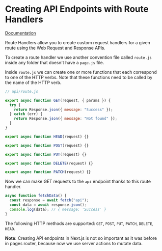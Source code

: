 # Creating API Endpoints with Route Handlers

[Documentation](https://nextjs.org/docs/app/api-reference/file-conventions/route)

Route Handlers allow you to create custom request handlers for a given route using the Web Request and Response APIs.

To create a route handler we use another convention file called `route.js` inside any folder that doesn't have a `page.js` file.

Inside `route.js` we can create one or more functions that each correspond to one of the HTTP verbs. Note that these functions need to be called by the name of the HTTP verb.

```js
// api/route.js

export async function GET(request, { params }) {
  try {
    return Response.json({ message: "Success" });
  } catch (err) {
    return Response.json({ message: "Not found" });
  }
}

export async function HEAD(request) {}

export async function POST(request) {}

export async function PUT(request) {}

export async function DELETE(request) {}

export async function PATCH(request) {}
```

Now we can make GET requests to the `api` endpoint thanks to this route handler.

```js
async function fetchData() {
  const response = await fetch("api");
  const data = await response.json();
  console.log(data); // { message: 'Success' }
}
```

The following HTTP methods are supported: `GET`, `POST`, `PUT`, `PATCH`, `DELETE`, `HEAD`.

**Note:** Creating API endpoints in Next.js is not so important as it was before in pages router, because now we use server actions to mutate data.

